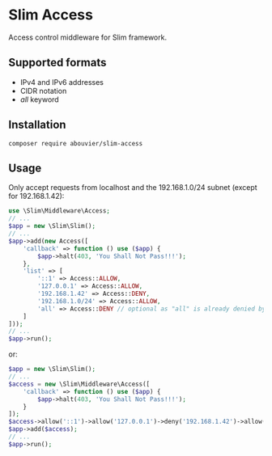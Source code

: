 # Slim Access

Access control middleware for Slim framework.

## Supported formats

* IPv4 and IPv6 addresses
* CIDR notation
* _all_ keyword

## Installation

    composer require abouvier/slim-access

## Usage

Only accept requests from localhost and the 192.168.1.0/24 subnet (except for 192.168.1.42):

```php
use \Slim\Middleware\Access;
// ...
$app = new \Slim\Slim();
// ...
$app->add(new Access([
	'callback' => function () use ($app) {
		$app->halt(403, 'You Shall Not Pass!!!');
	},
	'list' => [
		'::1' => Access::ALLOW,
		'127.0.0.1' => Access::ALLOW,
		'192.168.1.42' => Access::DENY,
		'192.168.1.0/24' => Access::ALLOW,
		'all' => Access::DENY // optional as "all" is already denied by default
	]
]));
// ...
$app->run();
```

or:

```php
$app = new \Slim\Slim();
// ...
$access = new \Slim\Middleware\Access([
	'callback' => function () use ($app) {
		$app->halt(403, 'You Shall Not Pass!!!');
	}
]);
$access->allow('::1')->allow('127.0.0.1')->deny('192.168.1.42')->allow('192.168.1.0/24')->deny('all');
$app->add($access);
// ...
$app->run();
```
